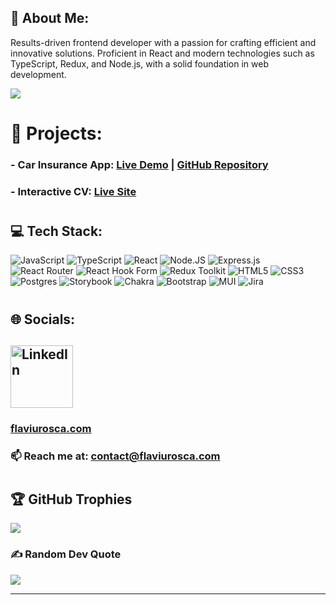 ## 💫 About Me:
Results-driven frontend developer with a passion for crafting efficient and innovative solutions. Proficient in React and modern technologies such as TypeScript, Redux, and Node.js, with a solid foundation in web development.

![](https://komarev.com/ghpvc/?username=flaviurosca)


#
# 🚀 Projects:
###  - **Car Insurance App**: [Live Demo](https://insurance.flaviurosca.com) | [GitHub Repository](https://github.com/flaviurosca/car-insurance-app)
###  - **Interactive CV**: [Live Site](https://flaviurosca.com)
#

## 💻 Tech Stack:
![JavaScript](https://img.shields.io/badge/javascript-%23323330.svg?style=for-the-badge&logo=javascript&logoColor=%23F7DF1E) ![TypeScript](https://img.shields.io/badge/typescript-%23007ACC.svg?style=for-the-badge&logo=typescript&logoColor=white) ![React](https://img.shields.io/badge/react-%2320232a.svg?style=for-the-badge&logo=react&logoColor=%2361DAFB) ![Node.JS](https://img.shields.io/badge/node.js-339933?style=for-the-badge&logo=Node.js&logoColor=white) ![Express.js](https://img.shields.io/badge/express.js-000000?style=for-the-badge&logo=express&logoColor=white) ![React Router](https://img.shields.io/badge/React_Router-CA4245?style=for-the-badge&logo=react-router&logoColor=white) ![React Hook Form](https://img.shields.io/badge/React%20Hook%20Form-%23EC5990.svg?style=for-the-badge&logo=reacthookform&logoColor=white) ![Redux Toolkit](https://img.shields.io/badge/-Redux-764ABC?style=for-the-badge&logo=redux&logoColor=white) ![HTML5](https://img.shields.io/badge/html5-%23E34F26.svg?style=for-the-badge&logo=html5&logoColor=white) ![CSS3](https://img.shields.io/badge/css3-%231572B6.svg?style=for-the-badge&logo=css3&logoColor=white) ![Postgres](https://img.shields.io/badge/postgres-%23316192.svg?style=for-the-badge&logo=postgresql&logoColor=white) ![Storybook](https://img.shields.io/badge/-Storybook-FF4785?style=for-the-badge&logo=storybook&logoColor=white) ![Chakra](https://img.shields.io/badge/chakra-%234ED1C5.svg?style=for-the-badge&logo=chakraui&logoColor=white) ![Bootstrap](https://img.shields.io/badge/bootstrap-%238511FA.svg?style=for-the-badge&logo=bootstrap&logoColor=white) ![MUI](https://img.shields.io/badge/MUI-%230081CB.svg?style=for-the-badge&logo=mui&logoColor=white) ![Jira](https://img.shields.io/badge/jira-%230A0FFF.svg?style=for-the-badge&logo=jira&logoColor=white)

#
#
## 🌐 Socials:
<!-- ## [![LinkedIn](https://img.shields.io/badge/LinkedIn-%230077B5.svg?logo=linkedin&logoColor=white)](https://linkedin.com/in/flaviu-rosca-34570819a) -->
## [<img src="https://img.shields.io/badge/LinkedIn-%230077B5.svg?logo=linkedin&logoColor=white" alt="LinkedIn" width="100" />](https://linkedin.com/in/flaviu-rosca)


### [flaviurosca.com](https://flaviurosca.com/)

### 📫 Reach me at: **contact@flaviurosca.com**
#
#
## 🏆 GitHub Trophies
![](https://github-profile-trophy.vercel.app/?username=flaviurosca&theme=onedark&no-frame=false&no-bg=true&margin-w=4)

### ✍️ Random Dev Quote
![](https://quotes-github-readme.vercel.app/api?type=horizontal&theme=gruvbox)

---
